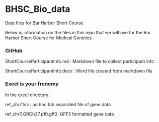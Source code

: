BHSC_Bio_data
=============

Data files for Bar Harbor Short Course

Below is information on the files in this repo that we will use for the Bar Harbor Short Course for Medical Genetics 

### GitHub 
ShortCourseParticipantInfo.md : Markdown file to collect participant info

ShortCourseParticipantInfo.docx : Word file created from markdown file

### Excel is your frenemy
In the excel directory:

ref_chr7.tsv : ad hoc tab separated file of gene data

ref_chr7_GRCh37.p10.gff3: GFF3 formatted gene data


